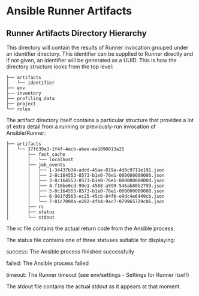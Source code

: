 # Ansible Runner Artifacts

## Runner Artifacts Directory Hierarchy

This directory will contain the results of Runner invocation grouped under an identifier directory. This identifier can be supplied to Runner directly and if not given, an identifier will be generated as a UUID. This is how the directory structure looks from the top level:

```
├── artifacts
│   └── identifier
├── env
├── inventory
├── profiling_data
├── project
└── roles
```

The artifact directory itself contains a particular structure that provides a lot of extra detail from a running or previously-run invocation of Ansible/Runner:

```
├── artifacts
│   └── 37f639a3-1f4f-4acb-abee-ea1898013a25
│       ├── fact_cache
│       │   └── localhost
│       ├── job_events
│       │   ├── 1-34437b34-addd-45ae-819a-4d8c9711e191.json
│       │   ├── 2-8c164553-8573-b1e0-76e1-000000000006.json
│       │   ├── 3-8c164553-8573-b1e0-76e1-00000000000d.json
│       │   ├── 4-f16be0cd-99e1-4568-a599-546ab80b2799.json
│       │   ├── 5-8c164553-8573-b1e0-76e1-000000000008.json
│       │   ├── 6-981fd563-ec25-45cb-84f6-e9dc4e6449cb.json
│       │   └── 7-01c7090a-e202-4fb4-9ac7-079965729c86.json
│       ├── rc
│       ├── status
│       └── stdout
```

The rc file contains the actual return code from the Ansible process.

The status file contains one of three statuses suitable for displaying:

  success: The Ansible process finished successfully

  failed: The Ansible process failed

  timeout: The Runner timeout (see env/settings - Settings for Runner itself)

The stdout file contains the actual stdout as it appears at that moment.

